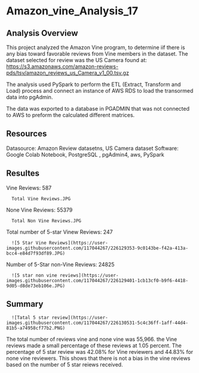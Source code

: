 # Amazon_vine_Analysis_17

## Analysis Overview

This project analyzed the Amazon Vine program, to determine iif there is any bias toward favorable reviews from Vine members in the dataset. The dataset selected for review was the US Camera found at: 
https://s3.amazonaws.com/amazon-reviews-pds/tsv/amazon_reviews_us_Camera_v1_00.tsv.gz

The analysis used PySpark to perform the ETL (Extract, Transform and Load) process and connect an instance of AWS RDS to load the transormed data into pgAdmin. 

The data was exported to a database in PGADMIN that was not connected to AWS to preform the calculated different matrices. 

## Resources
  Datasource: Amazon Review datasetns, US Camera dataset
  Software: Google Colab Notebook, PostgreSQL , pgAdmin4, aws, PySpark
  
  
## Resultes

Vine Reviews: 587

      Total Vine Reviews.JPG
      
 None Vine Reviews: 55379
 
 
      Total Non Vine Reviews.JPG
      


Total number of 5-star Vinew Reviews: 247

      ![5 Star Vine Reviews](https://user-images.githubusercontent.com/117044267/226129353-9c0143be-f42a-413a-bcc4-e84d7f93df89.JPG)



Number of 5-Star non-Vine Reviews: 24825

      ![5 star non vine reviews](https://user-images.githubusercontent.com/117044267/226129401-1cb13cf0-b9f6-4418-9d05-d8de73eb106e.JPG)
      
      
## Summary
      
      
      ![Tatal 5 star review](https://user-images.githubusercontent.com/117044267/226130531-5c4c36ff-1aff-44d4-81b5-a74958cf77b2.PNG)
      
The total number of reviews vine and none vine was 55,966. the Vine reviews made a small percentage of these reviews at 1.05 percent. The percentage of 5 star review was 42.08% for Vine reviewers and 44.83% for none vine reviewers.  This shows that there is not a bias in the vine reviews based on the number of 5 star reiews received.   
 



